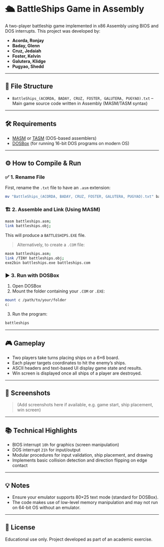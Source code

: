 
# 🛳️ BattleShips Game in Assembly

A two-player battleship game implemented in x86 Assembly using BIOS and DOS interrupts. This project was developed by:

- **Acorda, Ronjay**  
- **Baday, Glenn**  
- **Cruz, Jedaiah**  
- **Foster, Kelvin**  
- **Galutera, Klidge**  
- **Pugyao, Shedd**

---

## 📁 File Structure

- `BattleShips_(ACORDA, BADAY, CRUZ, FOSTER, GALUTERA, PUGYAO).txt` – Main game source code written in Assembly (MASM/TASM syntax)

---

## 🛠️ Requirements

- [MASM](https://archive.org/details/MASM_611) or [TASM](https://winworldpc.com/product/borland-turbo-assembler) (DOS-based assemblers)
- [DOSBox](https://www.dosbox.com/) (for running 16-bit DOS programs on modern OS)

---

## ⚙️ How to Compile & Run

### ✅ 1. Rename File

First, rename the `.txt` file to have an `.asm` extension:

```bash
mv "BattleShips_(ACORDA, BADAY, CRUZ, FOSTER, GALUTERA, PUGYAO).txt" battleships.asm
```

### 🏗️ 2. Assemble and Link (Using MASM)

```bash
masm battleships.asm;
link battleships.obj;
```

This will produce a `BATTLESHIPS.EXE` file.

> Alternatively, to create a `.COM` file:
```bash
masm battleships.asm;
link /TINY battleships.obj;
exe2bin battleships.exe battleships.com
```

### ▶️ 3. Run with DOSBox

1. Open DOSBox
2. Mount the folder containing your `.COM` or `.EXE`:

```bash
mount c /path/to/your/folder
c:
```

3. Run the program:

```bash
battleships
```

---

## 🎮 Gameplay

- Two players take turns placing ships on a 6×6 board.
- Each player targets coordinates to hit the enemy’s ships.
- ASCII headers and text-based UI display game state and results.
- Win screen is displayed once all ships of a player are destroyed.

---

## 📸 Screenshots

> (Add screenshots here if available, e.g. game start, ship placement, win screen)

---

## 📚 Technical Highlights

- BIOS interrupt `10h` for graphics (screen manipulation)
- DOS interrupt `21h` for input/output
- Modular procedures for input validation, ship placement, and drawing
- Implements basic collision detection and direction flipping on edge contact

---

## 💡 Notes

- Ensure your emulator supports 80×25 text mode (standard for DOSBox).
- The code makes use of low-level memory manipulation and may not run on 64-bit OS without an emulator.

---

## 📜 License

Educational use only. Project developed as part of an academic exercise.
